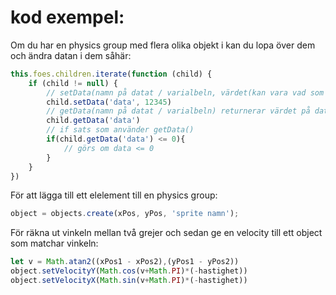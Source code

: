 # kod exempel:

Om du har en physics group med flera olika objekt i kan du lopa över dem och ändra datan i dem såhär:
```js
this.foes.children.iterate(function (child) {
    if (child != null) {
        // setData(namn på datat / varialbeln, värdet(kan vara vad som helst))
        child.setData('data', 12345)
        // getData(namn på datat / varialbeln) returnerar värdet på datan med det namn du angett
        child.getData('data')
        // if sats som använder getData() 
        if(child.getData('data') <= 0){
            // görs om data <= 0
        }
    }                    
})
```

För att lägga till ett elelement till en physics group:
```js
object = objects.create(xPos, yPos, 'sprite namn');
```

För räkna ut vinkeln mellan två grejer och sedan ge en velocity till ett object som matchar vinkeln:
```js
let v = Math.atan2((xPos1 - xPos2),(yPos1 - yPos2)) 
object.setVelocityY(Math.cos(v+Math.PI)*(-hastighet))
object.setVelocityX(Math.sin(v+Math.PI)*(-hastighet))
```